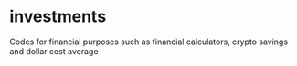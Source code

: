# investments
Codes for financial purposes such as financial calculators, crypto savings and dollar cost average
